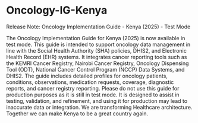 # Oncology-IG-Kenya
Release Note: Oncology Implementation Guide - Kenya (2025) - Test Mode

The Oncology Implementation Guide for Kenya (2025) is now available in test mode. This guide is intended to support oncology data management in line with the Social Health Authority (SHA) policies, DHIS2, and Electronic Health Record (EHR) systems. It integrates cancer reporting tools such as the KEMRI Cancer Registry, Nairobi Cancer Registry, Oncology Dispensing Tool (ODT), National Cancer Control Program (NCCP) Data Systems, and DHIS2. The guide includes detailed profiles for oncology patients, conditions, observations, medication requests, coverage, diagnostic reports, and cancer registry reporting. Please do not use this guide for production purposes as it is still in test mode. It is designed to assist in testing, validation, and refinement, and using it for production may lead to inaccurate data or integration. We are transforming Healthcare architecture. Together we can make Kenya to be a great country again.
